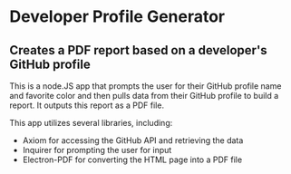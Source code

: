 # Developer Profile Generator
## Creates a PDF report based on a developer's GitHub profile

This is a node.JS app that prompts the user for their GitHub profile name and favorite color and then pulls data from their GitHub profile to build a report. It outputs this report as a PDF file.

This app utilizes several libraries, including:
- Axiom for accessing the GitHub API and retrieving the data
- Inquirer for prompting the user for input
- Electron-PDF for converting the HTML page into a PDF file
